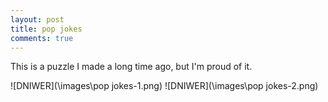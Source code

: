 ```yaml
---
layout: post
title: pop jokes
comments: true
---
```


This is a puzzle I made a long time ago, but I'm  proud of it.

![DNIWER](\images\pop jokes-1.png)
![DNIWER](\images\pop jokes-2.png)